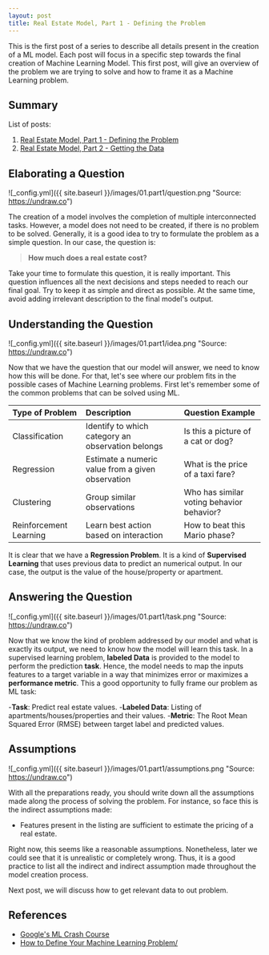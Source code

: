 ```yaml
---
layout: post
title: Real Estate Model, Part 1 - Defining the Problem
---
```


This is the first post of a series to describe all details present in the creation of a ML model. Each post will focus in a specific step towards the final creation of Machine Learning Model. This first post, will give an overview of the problem we are trying to solve and how to frame it as a Machine Learning problem.

## Summary

List of posts:

1. [Real Estate Model, Part 1 - Defining the Problem]()
2. [Real Estate Model, Part 2 - Getting the Data]()

## Elaborating a Question

![_config.yml]({{ site.baseurl }}/images/01.part1/question.png "Source: <https://undraw.co>")

The creation of a model involves the completion of multiple interconnected tasks. However, a model does not need to be created, if there is no problem to be solved. Generally, it is a good idea to try to formulate the problem as a simple question. In our case, the question is:

>**How much does a real estate cost?**

Take your time to formulate this question, it is really important. This question influences all the next decisions and steps needed to reach our final goal. Try to keep it as simple and direct as possible. At the same time, avoid adding irrelevant description to the final model's output.

## Understanding the Question

![_config.yml]({{ site.baseurl }}/images/01.part1/idea.png "Source: <https://undraw.co>")

Now that we have the question that our model will answer, we need to know how this will be done. For that, let's see where our problem fits in the possible cases of Machine Learning problems. First let's remember some of the common problems that can be solved using ML.

Type of Problem| Description| Question Example
:---|:---|:---|
Classification| Identify to which category an observation belongs| Is this a picture of a cat or dog?
Regression| Estimate a numeric value from a given observation| What is the price of a taxi fare?
Clustering| Group similar observations| Who has similar voting behavior behavior?
Reinforcement Learning| Learn best action based on interaction| How to beat this Mario phase?

It is clear that we have a **Regression Problem**. It is a kind of **Supervised Learning** that uses previous data to predict an numerical output. In our case, the output is the value of the house/property or apartment.

## Answering the Question

![_config.yml]({{ site.baseurl }}/images/01.part1/task.png "Source: <https://undraw.co>")

Now that we know the kind of problem addressed by our model and what is exactly its output, we need to know how the model will learn this task. In a supervised learning problem, **labeled Data** is provided to the model to perform the prediction **task**. Hence, the model needs to map the inputs features to a target variable in a way that minimizes  error or maximizes a **performance metric**. This a good opportunity to fully frame our problem as ML task:

-**Task**: Predict real estate values.
-**Labeled Data**: Listing of apartments/houses/properties and their values.
-**Metric**: The Root Mean Squared Error (RMSE) between target label and predicted values.

## Assumptions

![_config.yml]({{ site.baseurl }}/images/01.part1/assumptions.png "Source: <https://undraw.co>")

With all the preparations ready, you should write down all the assumptions made along the process of solving the problem. For instance, so face this is the indirect assumptions made:

- Features present in the listing are sufficient to estimate the pricing of a real estate.

Right now, this seems like a reasonable assumptions. Nonetheless, later we could see that it is unrealistic or completely wrong. Thus, it is a good practice to list all the indirect and indirect assumption made throughout the model creation process.

Next post, we will discuss how to get relevant data to out problem.

## References

- [Google's ML Crash Course](https://developers.google.com/machine-learning/problem-framing/cases)
- [How to Define Your Machine Learning Problem/](https://machinelearningmastery.com/how-to-define-your-machine-learning-problem/)
